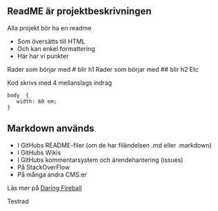 ## ReadME är projektbeskrivningen

Alla projekt bör ha en readme

* Som översätts till HTML
* Och kan enkel formattering
* Här har vi punkter

Rader som börjar med # blir h1
Rader som börjar med ## blir h2
Etc

Kod skrivs med 4 mellanslags indrag

    body  {
	   width: 60 em;
	}

## Markdown används

* I GitHubs README-filer (om de har filändelsen .md eller .markdown)
* I GitHubs Wikis
* I GitHubs kommentarsystem och ärendehantering (issues)
* På StackOverFlow
* På många andra CMS:er

Läs mer på [Daring Fireball](http://daringfireball.net/projects/markdown/) 	

Testrad